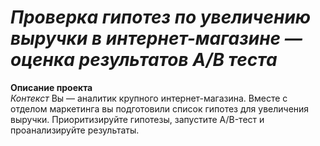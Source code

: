 # <i>Проверка гипотез по увеличению выручки в интернет-магазине — оценка результатов A/B теста</i>


<b>Описание проекта</b><br/>
<i>Контекст</i>
Вы — аналитик крупного интернет-магазина. Вместе с отделом маркетинга вы подготовили список гипотез для увеличения выручки.
Приоритизируйте гипотезы, запустите A/B-тест и проанализируйте результаты.
